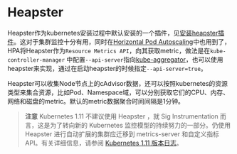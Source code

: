 # Heapster

Heapster作为kubernetes安装过程中默认安装的一个插件，见[安装heapster插件](practice/heapster-addon-installation.md)。这对于集群监控十分有用，同时在[Horizontal Pod Autoscaling](../concepts/horizontal-pod-autoscaling.md)中也用到了，HPA将Heapster作为`Resource Metrics API`，向其获取metric，做法是在`kube-controller-manager` 中配置`--api-server`指向[kube-aggregator](https://github.com/kubernetes/kube-aggregator)，也可以使用heapster来实现，通过在启动heapster的时候指定`--api-server=true`。

Heapster可以收集Node节点上的cAdvisor数据，还可以按照kubernetes的资源类型来集合资源，比如Pod、Namespace域，可以分别获取它们的CPU、内存、网络和磁盘的metric。默认的metric数据聚合时间间隔是1分钟。

> **注意** Kubernetes 1.11 不建议使用 Heapster ，就 Sig Instrumentation 而言，这是为了转向新的 Kubernetes 监控模型的持续努力的一部分。仍使用 Heapster 进行自动扩展的集群应迁移到 metrics-server 和自定义指标 API。有关详细信息，请参阅 [Kubernetes 1.11 版本日志](https://github.com/kubernetes/kubernetes/blob/master/CHANGELOG-1.11.md)。
